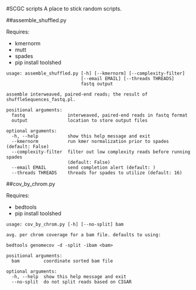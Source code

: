 #SCGC scripts
A place to stick random scripts.

##assemble_shuffled.py

Requires:
+ kmernorm
+ mutt
+ spades
+ pip install toolshed

```
usage: assemble_shuffled.py [-h] [--kmernorm] [--complexity-filter]
                            [--email EMAIL] [--threads THREADS]
                            fastq output

assemble interweaved, paired-end reads; the result of
shuffleSequences_fastq.pl.

positional arguments:
  fastq                interweaved, paired-end reads in fastq format
  output               location to store output files

optional arguments:
  -h, --help           show this help message and exit
  --kmernorm           run kmer normalization prior to spades (default: False)
  --complexity-filter  filter out low complexity reads before running spades
                       (default: False)
  --email EMAIL        send completion alert (default: )
  --threads THREADS    threads for spades to utilize (default: 16)
```

##cov_by_chrom.py

Requires:
+ bedtools
+ pip install toolshed

```
usage: cov_by_chrom.py [-h] [--no-split] bam

avg. per chrom coverage for a bam file. defaults to using:

bedtools genomecov -d -split -ibam <bam>

positional arguments:
  bam         coordinate sorted bam file

optional arguments:
  -h, --help  show this help message and exit
  --no-split  do not split reads based on CIGAR
```
